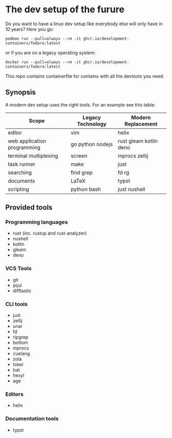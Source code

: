 # The dev setup of the furure

Do you want to have a linux dev setup like everybody else will only have in 10 years?
Here you go:

```
podman run --pull=always --rm -it ghcr.io/development-containers/fedora:latest
```

or if you are on a legacy operating system:

```
docker run --pull=always --rm -it ghcr.io/development-containers/fedora:latest
```

This repo contains containerfile for contains with all the devtools you
need. 


## Synopsis

A modern dev setup uses the right tools.
For an example see this table:


| Scope    | Legacy Technology    | Modern Replacement |
| ------------- | ------------- | --- |
| editor | vim | helix |
| web application programming | go python nodejs | rust gleam kotlin deno |
| terminal multiplexing | screen | mprocs zellij |
| task runner | make | just |
| searching | find grep | fd rg |
| documents | LaTeX | typst |
| scripting | python bash | just nushell |


## Provided tools
### Programming languages
- rust (inc. rustup and rust-analyzer)
- nushell
- kotlin
- gleam
- deno

### VCS Tools
- git
- pijul
- difftastic

### CLI tools
- just
- zellij
- unar
- fd
- ripgrep
- bottom
- mprocs
- cuelang
- zola
- tokei
- bat
- hexyl
- age

### Editors
- helix

### Documentation tools
- typst